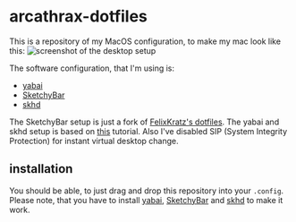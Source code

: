 # arcathrax-dotfiles

This is a repository of my MacOS configuration, to make my mac look like this:
![screenshot of the desktop setup](assets/all_rice.png)

The software configuration, that I'm using is:
- [yabai](https://github.com/koekeishiya/yabai)
- [SketchyBar](https://github.com/FelixKratz/SketchyBar)
- [skhd](https://github.com/koekeishiya/skhd)

The SketchyBar setup is just a fork of [FelixKratz's dotfiles](https://github.com/FelixKratz/dotfiles). The yabai and skhd setup is based on [this](https://youtu.be/k94qImbFKWE?si=vV2tSKLrwlm36w3W) tutorial. Also I've disabled SIP (System Integrity Protection) for instant virtual desktop change.

## installation
You should be able, to just drag and drop this repository into your `.config`. Please note, that you have to install [yabai](https://github.com/koekeishiya/yabai), [SketchyBar](https://github.com/FelixKratz/SketchyBar) and [skhd](https://github.com/koekeishiya/skhd) to make it work.

